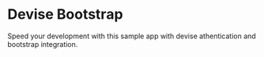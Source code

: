 # Devise Bootstrap

Speed your development with this sample app with devise athentication and bootstrap integration.
